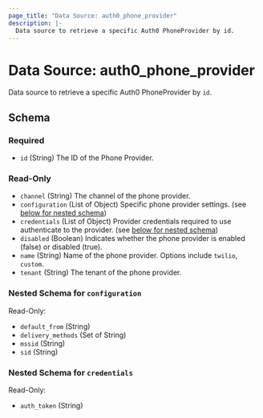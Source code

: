 ```yaml
---
page_title: "Data Source: auth0_phone_provider"
description: |-
  Data source to retrieve a specific Auth0 PhoneProvider by id.
---
```


# Data Source: auth0_phone_provider

Data source to retrieve a specific Auth0 PhoneProvider by `id`.



<!-- schema generated by tfplugindocs -->
## Schema

### Required

- `id` (String) The ID of the Phone Provider.

### Read-Only

- `channel` (String) The channel of the phone provider.
- `configuration` (List of Object) Specific phone provider settings. (see [below for nested schema](#nestedatt--configuration))
- `credentials` (List of Object) Provider credentials required to use authenticate to the provider. (see [below for nested schema](#nestedatt--credentials))
- `disabled` (Boolean) Indicates whether the phone provider is enabled (false) or disabled (true).
- `name` (String) Name of the phone provider. Options include `twilio`, `custom`.
- `tenant` (String) The tenant of the phone provider.

<a id="nestedatt--configuration"></a>
### Nested Schema for `configuration`

Read-Only:

- `default_from` (String)
- `delivery_methods` (Set of String)
- `mssid` (String)
- `sid` (String)


<a id="nestedatt--credentials"></a>
### Nested Schema for `credentials`

Read-Only:

- `auth_token` (String)


